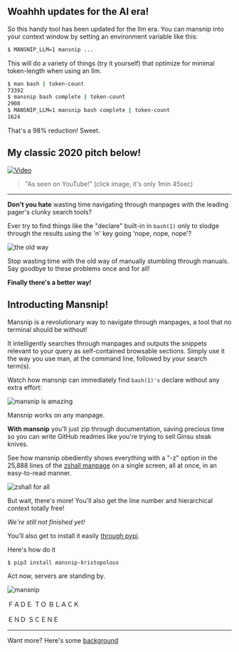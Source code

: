 ## Woahhh updates for the AI era!

So this handy tool has been updated for the llm era. You can mansnip into your context window by setting an environment variable like this:

```bash
$ MANSNIP_LLM=1 mansnip ...
```

This will do a variety of things (try it yourself) that optimize for minimal token-length when using an llm. 

```bash
$ man bash | token-count
73392
$ mansnip bash complete | token-count
2908
$ MANSNIP_LLM=1 mansnip bash complete | token-count
1624
```

That's a 98% reduction! Sweet.

## My classic 2020 pitch below!

<p align="center">
  
[![Video](https://9ol.es/vid.jpg)](http://www.youtube.com/watch?v=3GT1J-ejM3Q)

> "As seen on YouTube!" (click image, it's only 1min 45sec)
</p>

----

**Don't you hate** wasting time navigating through manpages with the leading pager's clunky search tools?

Ever try to find things like the "declare" built-in in `bash(1)` only to slodge through the results using the 'n' key going 'nope, nope, nope'? 

![the old way](https://9ol.es/animate.gif)

Stop wasting time with the old way of manually stumbling through manuals. Say goodbye to these problems once and for all!

**Finally there's a better way!**

## Introducting Mansnip! 

Mansnip is a revolutionary way to navigate through manpages, a tool that no terminal should be without!

It intelligently searches through manpages and outputs the snippets relevant to your query as self-contained browsable sections. 
Simply use it the way you use man, at the command line, followed by your search term(s).

Watch how mansnip can immediately find `bash(1)'s` declare without any extra effort:

![mansnip is amazing](https://9ol.es/msfade.png)

Mansnip works on any manpage.

**With mansnip** you'll just zip through documentation, saving precious time so you can write GitHub readmes like you're trying to sell Ginsu steak knives.

See how mansnip obediently shows everything with a "-z" option in the 25,888 lines of the [zshall manpage](http://gsp.com/cgi-bin/man.cgi?section=1&topic=zshall) on a single screen, all at once, in an easy-to-read manner.

![zshall for all](https://9ol.es/mansnip.png)

But wait, there's more! You'll also get the line number and hierarchical context totally free!

*We're still not finished yet!*

You'll also get to install it easily [through pypi](https://pypi.org/project/mansnip-kristopolous/). 

Here's how do it 

`$ pip3 install mansnip-kristopolous` 

Act now, servers are standing by.

![mansnip](https://9ol.es/man1.jpg)

ＦＡＤＥ ＴＯ  ＢＬＡＣＫ

ＥＮＤ ＳＣＥＮＥ

---

Want more? Here's some [background](background.md) 
